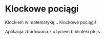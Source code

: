 # Klockowe pociągi
Klockiem w matematykę... Klockowe pociągi!

Aplikacja zbudowana z użyciem biblioteki p5.js
